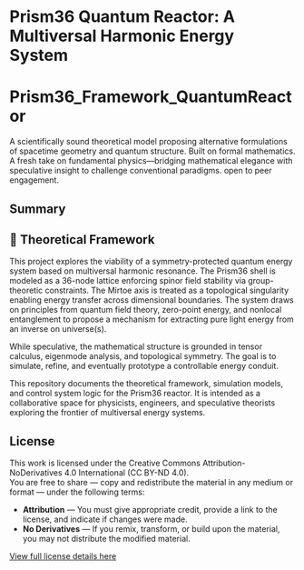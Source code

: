 
# Prism36 Quantum Reactor: A Multiversal Harmonic Energy System
# Prism36_Framework_QuantumReactor
A scientifically sound theoretical model proposing alternative formulations of spacetime geometry and quantum structure. Built on formal mathematics. A fresh take on fundamental physics—bridging mathematical elegance with speculative insight to challenge conventional paradigms. open to peer engagement.

## Summary

## 📘 Theoretical Framework

This project explores the viability of a symmetry-protected quantum energy system based on multiversal harmonic resonance. The Prism36 shell is modeled as a 36-node lattice enforcing spinor field stability via group-theoretic constraints. The Mirtoe axis is treated as a topological singularity enabling energy transfer across dimensional boundaries. The system draws on principles from quantum field theory, zero-point energy, and nonlocal entanglement to propose a mechanism for extracting pure light energy from an inverse on universe(s).

While speculative, the mathematical structure is grounded in tensor calculus, eigenmode analysis, and topological symmetry. The goal is to simulate, refine, and eventually prototype a controllable energy conduit.


This repository documents the theoretical framework, simulation models, and control system logic for the Prism36 reactor. It is intended as a collaborative space for physicists, engineers, and speculative theorists exploring the frontier of multiversal energy systems.

## License

This work is licensed under the Creative Commons Attribution-NoDerivatives 4.0 International (CC BY-ND 4.0).  
You are free to share — copy and redistribute the material in any medium or format — under the following terms:

- **Attribution** — You must give appropriate credit, provide a link to the license, and indicate if changes were made.
- **No Derivatives** — If you remix, transform, or build upon the material, you may not distribute the modified material.

[View full license details here](https://creativecommons.org/licenses/by-nd/4.0/)


